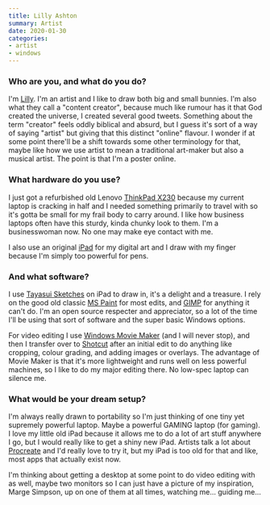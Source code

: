 ```yaml
---
title: Lilly Ashton
summary: Artist
date: 2020-01-30
categories:
- artist
- windows
---
```


### Who are you, and what do you do?

I'm [Lilly](https://cargocollective.com/lilly "Lilly's website."). I'm an artist and I like to draw both big and small bunnies. I'm also what they call a "content creator", because much like rumour has it that God created the universe, I created several good tweets. Something about the term "creator" feels oddly biblical and absurd, but I guess it's sort of a way of saying "artist" but giving that this distinct "online" flavour. I wonder if at some point there'll be a shift towards some other terminology for that, maybe like how we use artist to mean a traditional art-maker but also a musical artist. The point is that I'm a poster online.

### What hardware do you use?

I just got a refurbished old Lenovo [ThinkPad X230][thinkpad-x230] because my current laptop is cracking in half and I needed something primarily to travel with so it's gotta be small for my frail body to carry around. I like how business laptops often have this sturdy, kinda chunky look to them. I'm a businesswoman now. No one may make eye contact with me.

I also use an original [iPad][] for my digital art and I draw with my finger because I'm simply too powerful for pens.

### And what software?

I use [Tayasui Sketches][tayasui-sketches-ios] on iPad to draw in, it's a delight and a treasure. I rely on the good old classic [MS Paint][paint] for most edits, and [GIMP][] for anything it can't do. I'm an open source respecter and appreciator, so a lot of the time I'll be using that sort of software and the super basic Windows options.

For video editing I use [Windows Movie Maker][windows-movie-maker] (and I will never stop), and then I transfer over to [Shotcut][] after an initial edit to do anything like cropping, colour grading, and adding images or overlays. The advantage of Movie Maker is that it's more lightweight and runs well on less powerful machines, so I like to do my major editing there. No low-spec laptop can silence me.

### What would be your dream setup?

I'm always really drawn to portability so I'm just thinking of one tiny yet supremely powerful laptop. Maybe a powerful GAMING laptop (for gaming). I love my little old iPad because it allows me to do a lot of art stuff anywhere I go, but I would really like to get a shiny new iPad. Artists talk a lot about [Procreate][procreate-ios] and I'd really love to try it, but my iPad is too old for that and like, most apps that actually exist now.

I'm thinking about getting a desktop at some point to do video editing with as well, maybe two monitors so I can just have a picture of my inspiration, Marge Simpson, up on one of them at all times, watching me... guiding me...

[gimp]: https://www.gimp.org/ "An open-source image editor."
[ipad]: https://www.apple.com/ipad/ "A tablet device."
[paint]: https://en.wikipedia.org/wiki/Paint_(software) "An image editor included with Windows."
[procreate-ios]: https://apps.apple.com/us/app/procreate/id425073498 "A powerful illustration app."
[shotcut]: https://en.wikipedia.org/wiki/Shotcut "Video editing software."
[tayasui-sketches-ios]: https://apps.apple.com/us/app/tayasui-sketches/id641900855 "A drawing app."
[thinkpad-x230]: http://web.archive.org/web/20151204194004/http://www.amazon.com:80/Thinkpad-Lenovo-Ultraportable-Notebook-x230/dp/B008A115NC "A 12.5 inch PC laptop."
[windows-movie-maker]: https://en.wikipedia.org/wiki/Windows_Movie_Maker "Movie creation software for Windows."
